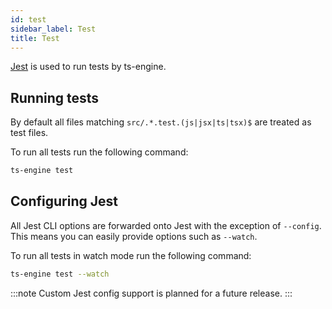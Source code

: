 ```yaml
---
id: test
sidebar_label: Test
title: Test
---
```


[Jest](https://jestjs.io/) is used to run tests by ts-engine.

## Running tests

By default all files matching `src/.*.test.(js|jsx|ts|tsx)$` are treated as test files.

To run all tests run the following command:

```sh
ts-engine test
```

## Configuring Jest

All Jest CLI options are forwarded onto Jest with the exception of `--config`. This means you can easily provide options such as `--watch`.

To run all tests in watch mode run the following command:

```sh
ts-engine test --watch
```

:::note
Custom Jest config support is planned for a future release.
:::
